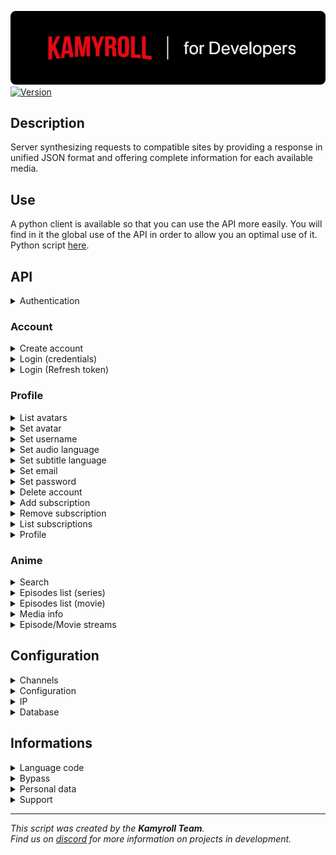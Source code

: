 ![Kamyroll-Developers](/resource/kamyroll_developers.png?raw=true)  
[![Version](https://img.shields.io/badge/Version-v3.17.0-green.svg)](https://shields.io/)
## Description
Server synthesizing requests to compatible sites by providing a response in unified JSON format and offering complete information for each available media.

## Use
A python client is available so that you can use the API more easily. You will find in it the global use of the API in order to allow you an optimal use of it. Python script [here](/python/main.py).


## API
<details><summary>Authentication</summary>

````yml
BASE_URL: 'https://api-kamyroll.herokuapp.com'
USER_AGENT: Kamyroll/3.17.0 Android/7.1.2 okhttp/4.9.1  
BASIC_AUTHORIZATION: Basic BCoB9f4m4lSlo+fp05PjlwWcplxQXDT+N+1FfvsyoF41YSy8nH+kuJBQowYrVkiZq6PvTvjFEoQQvzJOt3pJZA==  
````
</details>


### Account
<details><summary>Create account</summary>

Request
```https
  POST /accounts/v2
```
Headers
````json
{
  "user-agent": "USER_AGENT",
  "authorization": "BASIC_AUTHORIZATION"
}
````
Body
````json
{
  "email": "EMAIL",
  "password": "PASSWORD"
}
````
</details>

<details><summary>Login (credentials)</summary>

Request
```https
  POST /auth/v1/token
```
Headers
````json
{
  "user-agent": "USER_AGENT",
  "authorization": "BASIC_AUTHORIZATION"
}
````
Body
````json
{
  "email": "EMAIL",
  "password": "PASSWORD",
  "grant_type": "password",
  "scope": "offline_access"
}
````
</details>

<details><summary>Login (Refresh token)</summary>

Request
```https
  POST /auth/v1/token
```
Headers
````json
{
  "user-agent": "USER_AGENT",
  "authorization": "BASIC_AUTHORIZATION"
}
````
Body
````json
{
  "refresh_token": "REFRESH_TOKEN",
  "grant_type": "refresh_token",
  "scope": "offline_access"
}
````
</details>


### Profile
<details><summary>List avatars</summary>

Request
```https
  GET /assets/v1/avatar
```
Headers
````json
{
  "user-agent": "USER_AGENT",
  "authorization": "BEARER_AUTHORIZATION"
}
````
</details>

<details><summary>Set avatar</summary>

Request
```https
  PUT /accounts/v1/me/profile
```
Headers
````json
{
  "user-agent": "USER_AGENT",
  "authorization": "BEARER_AUTHORIZATION"
}
````
Body
````json
{
  "avatar": "AVATAR"
}
````
</details>

<details><summary>Set username</summary>

Request
```https
  PUT /accounts/v1/me/profile
```
Headers
````json
{
  "user-agent": "USER_AGENT",
  "authorization": "BEARER_AUTHORIZATION"
}
````
Body
````json
{
  "username": "USERNAME"
}
````
</details>

<details><summary>Set audio language</summary>

Request
```https
  PUT /accounts/v1/me/profile
```
Headers
````json
{
  "user-agent": "USER_AGENT",
  "authorization": "BEARER_AUTHORIZATION"
}
````
Body
````json
{
  "preferred_audio_language": "LOCALE"
}
````
</details>

<details><summary>Set subtitle language</summary>

Request
```https
  PUT /accounts/v1/me/profile
```
Headers
````json
{
  "user-agent": "USER_AGENT",
  "authorization": "BEARER_AUTHORIZATION"
}
````
Body
````json
{
  "preferred_subtitle_language": "LOCALE"
}
````
</details>

<details><summary>Set email</summary>

Request
```https
  PUT /accounts/v1/me/credentials
```
Headers
````json
{
  "user-agent": "USER_AGENT",
  "authorization": "BEARER_AUTHORIZATION"
}
````
Body
````json
{
  "current_password": "PASSWORD",
  "email": "EMAIL"
}
````
</details>

<details><summary>Set password</summary>

Request
```https
  PUT /accounts/v1/me/credentials
```
Headers
````json
{
  "user-agent": "USER_AGENT",
  "authorization": "BEARER_AUTHORIZATION"
}
````
Body
````json
{
  "current_password": "PASSWORD",
  "password": "PASSWORD"
}
````
</details>

<details><summary>Delete account</summary>

Request
```https
  PUT /accounts/v1/me/credentials
```
Headers
````json
{
  "user-agent": "USER_AGENT",
  "authorization": "BEARER_AUTHORIZATION"
}
````
Body
````json
{
  "current_password": "PASSWORD",
  "scope": "delete_profile"
}
````
</details>

<details><summary>Add subscription</summary>

Request
```https
  PUT /accounts/v1/me/credentials
```
Headers
````json
{
  "user-agent": "USER_AGENT",
  "authorization": "BEARER_AUTHORIZATION"
}
````
Body
````json
{
  "current_password": "PASSWORD",
  "channel_id": "CHANNEL_ID",
  "email": "EMAIL",
  "password": "PASSWORD",
  "scope": "add_channel"
}
````
</details>

<details><summary>Remove subscription</summary>

Request
```https
  PUT /accounts/v1/me/credentials
```
Headers
````json
{
  "user-agent": "USER_AGENT",
  "authorization": "BEARER_AUTHORIZATION"
}
````
Body
````json
{
  "current_password": "PASSWORD",
  "channel_id": "CHANNEL_ID",
  "scope": "remove_channel"
}
````
</details>

<details><summary>List subscriptions</summary>

Request
```https
  GET /subs/v1/subscriptions
```
Headers
````json
{
  "user-agent": "USER_AGENT",
  "authorization": "BEARER_AUTHORIZATION"
}
````
</details>

<details><summary>Profile</summary>

Request
```https
  GET /accounts/v1/me/profile
```
Headers
````json
{
  "user-agent": "USER_AGENT",
  "authorization": "BEARER_AUTHORIZATION"
}
````
</details>


### Anime
<details><summary>Search</summary>

Request
```https
  GET /content/v1/search
```
Headers
````json
{
  "user-agent": "USER_AGENT",
  "authorization": "BEARER_AUTHORIZATION"
}
````
Queries
````json
{
  "channel_id": "CHANNEL_ID",
  "query": "QUERY",
  "limit": "LIMIT",
  "locale": "LOCALE"
}
````
</details>

<details><summary>Episodes list (series)</summary>

Request
```https
  GET /content/v1/seasons
```
Headers
````json
{
  "user-agent": "USER_AGENT",
  "authorization": "BEARER_AUTHORIZATION"
}
````
Queries
````json
{
  "channel_id": "CHANNEL_ID",
  "id": "SERIES_ID",
  "locale": "LOCALE"
}
````
</details>

<details><summary>Episodes list (movie)</summary>

Request
```https
  GET /content/v1/movies
```
Headers
````json
{
  "user-agent": "USER_AGENT",
  "authorization": "BEARER_AUTHORIZATION"
}
````
Queries
````json
{
  "channel_id": "CHANNEL_ID",
  "id": "MOVIE_ID",
  "locale": "LOCALE"
}
````
</details>

<details><summary>Media info</summary>

Request
```https
  GET /content/v1/media
```
Headers
````json
{
  "user-agent": "USER_AGENT",
  "authorization": "BEARER_AUTHORIZATION"
}
````
Queries
````json
{
  "channel_id": "CHANNEL_ID",
  "id": "MEDIA_ID",
  "locale": "LOCALE"
}
````
</details>

<details><summary>Episode/Movie streams</summary>

Request
```https
  GET /videos/v1/streams
```
Headers
````json
{
  "user-agent": "USER_AGENT",
  "authorization": "BEARER_AUTHORIZATION"
}
````
Queries
````json
{
  "channel_id": "CHANNEL_ID",
  "id": "MEDIA_ID",
  "locale": "LOCALE",
  "type": "TYPE"
}
````
</details>


## Configuration
<details><summary>Channels</summary>

Request
```https
  GET /index/v1/channels
```
Headers
````json
{
  "user-agent": "USER_AGENT",
  "authorization": "BEARER_AUTHORIZATION"
}
````
</details>

<details><summary>Configuration</summary>

Request
```https
  GET /index/v1/config
```
Headers
````json
{
  "user-agent": "USER_AGENT",
  "authorization": "BEARER_AUTHORIZATION"
}
````
</details>

<details><summary>IP</summary>

Request
```https
  GET /index/v2/ip
```
Headers
````json
{
  "user-agent": "USER_AGENT",
  "authorization": "BEARER_AUTHORIZATION"
}
````
</details>

<details><summary>Database</summary>

Request
```https
  GET /index/v2/database
```
Headers
````json
{
  "user-agent": "USER_AGENT",
  "authorization": "BEARER_AUTHORIZATION"
}
````
</details>


## Informations
<details><summary>Language code</summary>

| Code      | Language               |
| :-------- | :--------------------- |
| `ar-SA`   | Arabic (Saudi Arabia)  |
| `de-DE`   | German                 |
| `en-US`   | English (USA)          |
| `es-419`  | Spanish                |
| `es-ES`   | Spanish (Spain)        |
| `fr-FR`   | French (France)        |
| `it-IT`   | Italian                |
| `pt-BR`   | Portuguese (Brazil)    |
| `pt-PT`   | Portuguese (Portugal)  |
| `ru-RU`   | Russian                |
| `zh-CN`   | Chinese                |
| `tr-TR`   | Turkish                |
| `ar-ME`   | Arabic (Montenegro)    |
| `ja-JP`   | Japanese               |
| ``        | Off                    |

</details>

<details><summary>Bypass</summary>

## Working
The bypass consists of being able to unlock access to videos reserved for paying subscribers on the various price-based services. However, this is not a bug or a fault of the sites. The bypass works using real paid accounts that allow you to generate streaming links thanks to them. This service is offered for free although it is a real cost, that's why not all platforms are supported or the bypass may be unavailable for some of them.

## Identification
The bypass is associated with accounts internal to the script, it does not use credentials data from other API users. Bypass credentials are not disclosed in any way and may be removed at the donor's request if desired.
</details>

<details><summary>Personal data</summary>

Adding a subscription to a service in order to use your personal account if desired requires saving credentials on the API. However, this information is protected (RSA encrypted) and can only be used through your kamyroll account. Once saved, it is possible to withdraw and modify them but not to obtain them in order to ensure the integrity of the data.
</details>

<details><summary>Support</summary>

If you like the service, you have several possibilities to help us by contacting us on our discord server.
To support us, you can:
- Donate money to ensure bypass longevity and developer support
- Share your premium account credentials for use as a bypass
- Talk about us to developers or communities
</details>


---
*This script was created by the __Kamyroll Team__.  
Find us on [discord](https://discord.com/invite/g6JzYbh) for more information on projects in development.*
